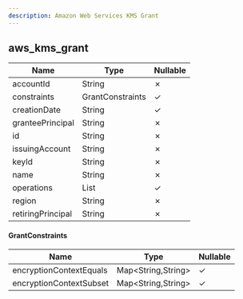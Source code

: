 ```yaml
---
description: Amazon Web Services KMS Grant
---
```

aws_kms_grant
-------------

| **Name**          | **Type**         | **Nullable** |
| ----------------- | ---------------- | ------------ |
| accountId         | String           | &cross;      |
| constraints       | GrantConstraints | &check;      |
| creationDate      | String           | &check;      |
| granteePrincipal  | String           | &cross;      |
| id                | String           | &cross;      |
| issuingAccount    | String           | &cross;      |
| keyId             | String           | &cross;      |
| name              | String           | &cross;      |
| operations        | List<String>     | &check;      |
| region            | String           | &cross;      |
| retiringPrincipal | String           | &cross;      |

#### GrantConstraints
| **Name**                | **Type**           | **Nullable** |
| ----------------------- | ------------------ | ------------ |
| encryptionContextEquals | Map<String,String> | &check;      |
| encryptionContextSubset | Map<String,String> | &check;      |
